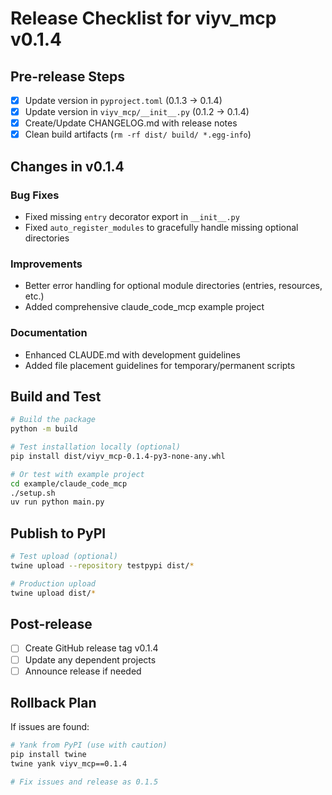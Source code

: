 # Release Checklist for viyv_mcp v0.1.4

## Pre-release Steps
- [x] Update version in `pyproject.toml` (0.1.3 → 0.1.4)
- [x] Update version in `viyv_mcp/__init__.py` (0.1.2 → 0.1.4)
- [x] Create/Update CHANGELOG.md with release notes
- [x] Clean build artifacts (`rm -rf dist/ build/ *.egg-info`)

## Changes in v0.1.4
### Bug Fixes
- Fixed missing `entry` decorator export in `__init__.py`
- Fixed `auto_register_modules` to gracefully handle missing optional directories

### Improvements
- Better error handling for optional module directories (entries, resources, etc.)
- Added comprehensive claude_code_mcp example project

### Documentation
- Enhanced CLAUDE.md with development guidelines
- Added file placement guidelines for temporary/permanent scripts

## Build and Test
```bash
# Build the package
python -m build

# Test installation locally (optional)
pip install dist/viyv_mcp-0.1.4-py3-none-any.whl

# Or test with example project
cd example/claude_code_mcp
./setup.sh
uv run python main.py
```

## Publish to PyPI
```bash
# Test upload (optional)
twine upload --repository testpypi dist/*

# Production upload
twine upload dist/*
```

## Post-release
- [ ] Create GitHub release tag v0.1.4
- [ ] Update any dependent projects
- [ ] Announce release if needed

## Rollback Plan
If issues are found:
```bash
# Yank from PyPI (use with caution)
pip install twine
twine yank viyv_mcp==0.1.4

# Fix issues and release as 0.1.5
```